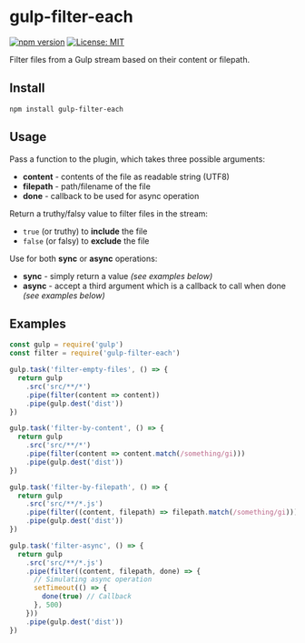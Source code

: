 # gulp-filter-each

[![npm version](https://badge.fury.io/js/gulp-filter-each.svg)](https://badge.fury.io/js/gulp-filter-each)
[![License: MIT](https://img.shields.io/badge/License-MIT-yellow.svg)](https://opensource.org/licenses/MIT)

Filter files from a Gulp stream based on their content or filepath.

## Install

```
npm install gulp-filter-each
```

## Usage

Pass a function to the plugin, which takes three possible arguments:
- **content** - contents of the file as readable string (UTF8)
- **filepath** - path/filename of the file
- **done** - callback to be used for async operation

Return a truthy/falsy value to filter files in the stream:
- `true` (or truthy) to **include** the file
- `false` (or falsy) to **exclude** the file

Use for both **sync** or **async** operations:
- **sync** - simply return a value *(see examples below)*
- **async** - accept a third argument which is a callback to call when done *(see examples below)*

## Examples

```javascript
const gulp = require('gulp')
const filter = require('gulp-filter-each')

gulp.task('filter-empty-files', () => {
  return gulp
    .src('src/**/*')
    .pipe(filter(content => content))
    .pipe(gulp.dest('dist'))
})

gulp.task('filter-by-content', () => {
  return gulp
    .src('src/**/*')
    .pipe(filter(content => content.match(/something/gi)))
    .pipe(gulp.dest('dist'))
})

gulp.task('filter-by-filepath', () => {
  return gulp
    .src('src/**/*.js')
    .pipe(filter((content, filepath) => filepath.match(/something/gi)))
    .pipe(gulp.dest('dist'))
})

gulp.task('filter-async', () => {
  return gulp
    .src('src/**/*.js')
    .pipe(filter((content, filepath, done) => {
      // Simulating async operation
      setTimeout(() => {
        done(true) // Callback
      }, 500)
    }))
    .pipe(gulp.dest('dist'))
})
```